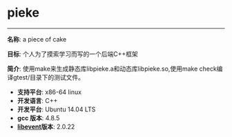 pieke
=============================
-----
**名称**: a piece of cake 

**目标**: 个人为了摸索学习而写的一个后端C++框架

**简介**: 使用make来生成静态库libpieke.a和动态库libpieke.so,使用make check编译gtest/目录下的测试文件。  
  
  
* **支持平台**: x86-64 linux  
* **开发语言**: C++  
* **开发平台**: Ubuntu 14.04 LTS 
* **gcc 版本**: 4.8.5
* **[libevent](http://libevent.org/)版本**: 2.0.22
